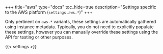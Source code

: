 +++
title="aws"
type="docs"
toc_hide=true
description="Settings specific to the AWS platform (`settings.aws.*`)"
+++

Only pertinent on `aws-*` variants, these settings are automatically gathered using instance metadata.
Typically, you do not need to explicitly populate these settings, however you can manually override these settings using the API for testing or other purposes.

{{< settings >}}
